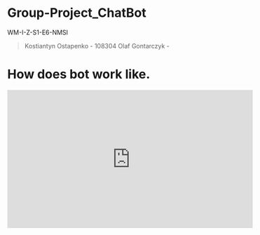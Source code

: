 # Group-Project_ChatBot
WM-I-Z-S1-E6-NMSI
> Kostiantyn Ostapenko - 108304
> Olaf Gontarczyk - 
# How does bot work like.
<iframe width="560" height="315" src="https://www.youtube.com/embed/gKW2sNBr7PE" frameborder="0" allow="accelerometer; autoplay; encrypted-media; gyroscope; picture-in-picture" allowfullscreen></iframe>

